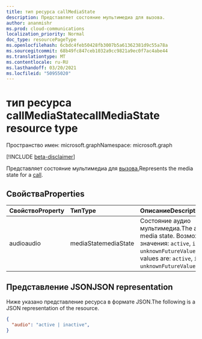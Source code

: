 ```yaml
---
title: тип ресурса callMediaState
description: Представляет состояние мультимедиа для вызова.
author: ananmishr
ms.prod: cloud-communications
localization_priority: Normal
doc_type: resourcePageType
ms.openlocfilehash: 6cbdc4feb50428fb3007b5a61362381d9c55a78a
ms.sourcegitcommit: 68b49fc847ceb1032a9cc9821a9ec0f7ac4abe44
ms.translationtype: MT
ms.contentlocale: ru-RU
ms.lasthandoff: 03/20/2021
ms.locfileid: "50955020"
---
```

# <a name="callmediastate-resource-type"></a><span data-ttu-id="84153-103">тип ресурса callMediaState</span><span class="sxs-lookup"><span data-stu-id="84153-103">callMediaState resource type</span></span>

<span data-ttu-id="84153-104">Пространство имен: microsoft.graph</span><span class="sxs-lookup"><span data-stu-id="84153-104">Namespace: microsoft.graph</span></span>

[!INCLUDE [beta-disclaimer](../../includes/beta-disclaimer.md)]

<span data-ttu-id="84153-105">Представляет состояние мультимедиа для [вызова.](call.md)</span><span class="sxs-lookup"><span data-stu-id="84153-105">Represents the media state for a [call](call.md).</span></span>

## <a name="properties"></a><span data-ttu-id="84153-106">Свойства</span><span class="sxs-lookup"><span data-stu-id="84153-106">Properties</span></span>

| <span data-ttu-id="84153-107">Свойство</span><span class="sxs-lookup"><span data-stu-id="84153-107">Property</span></span>            | <span data-ttu-id="84153-108">Тип</span><span class="sxs-lookup"><span data-stu-id="84153-108">Type</span></span>    | <span data-ttu-id="84153-109">Описание</span><span class="sxs-lookup"><span data-stu-id="84153-109">Description</span></span>                                                                    |
|:--------------------|:--------|:-------------------------------------------------------------------------------|
| <span data-ttu-id="84153-110">audio</span><span class="sxs-lookup"><span data-stu-id="84153-110">audio</span></span>           | <span data-ttu-id="84153-111">mediaState</span><span class="sxs-lookup"><span data-stu-id="84153-111">mediaState</span></span>  | <span data-ttu-id="84153-112">Состояние аудио мультимедиа.</span><span class="sxs-lookup"><span data-stu-id="84153-112">The audio media state.</span></span> <span data-ttu-id="84153-113">Возможные значения: `active`, `inactive`, `unknownFutureValue`.</span><span class="sxs-lookup"><span data-stu-id="84153-113">Possible values are: `active`, `inactive`, `unknownFutureValue`.</span></span> |

## <a name="json-representation"></a><span data-ttu-id="84153-114">Представление JSON</span><span class="sxs-lookup"><span data-stu-id="84153-114">JSON representation</span></span>

<span data-ttu-id="84153-115">Ниже указано представление ресурса в формате JSON.</span><span class="sxs-lookup"><span data-stu-id="84153-115">The following is a JSON representation of the resource.</span></span>

<!-- {
  "blockType": "resource",
  "optionalProperties": [

  ],
  "@odata.type": "microsoft.graph.callMediaState"
}-->
```json
{
  "audio": "active | inactive",
}
```

<!-- uuid: 8fcb5dbc-d5aa-4681-8e31-b001d5168d79
2015-10-25 14:57:30 UTC -->
<!-- {
  "type": "#page.annotation",
  "description": "callMediaState resource",
  "keywords": "",
  "section": "documentation",
  "tocPath": ""
}-->


